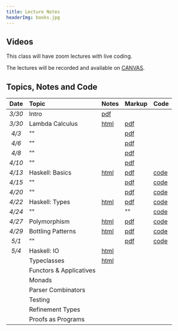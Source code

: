 ```yaml
---
title: Lecture Notes
headerImg: books.jpg
---
```


## Videos

This class will have zoom lectures with live coding. 

The lectures will be recorded and available on [CANVAS](https://canvas.ucsd.edu/courses/12823). 

## Topics, Notes and Code

| **Date**   | **Topic**                       | **Notes**                 | **Markup**           | **Code**         |
|:----------:|:--------------------------------|:--------------------------|:---------------------|:-----------------|
| *3/30*     | Intro                           | [pdf][00-intro]           |                      |                  | 
| *3/30*     | Lambda Calculus                 | [html][01-lambda]         | [pdf][01-lambda-A]   |                  | 
| *4/3*      | ""                              |                           | [pdf][01-lambda-B]   |                  | 
| *4/6*      | ""                              |                           | [pdf][01-lambda-C]   |                  | 
| *4/8*      | ""                              |                           | [pdf][01-lambda-D]   |                  | 
| *4/10*     | ""                              |                           | [pdf][01-lambda-E]   |                  | 
| *4/13*     | Haskell: Basics        	       | [html][02-hs-basic]       | [pdf][02-hs-basic-A] | [code][lec_4_13] |
| *4/15*     | ""                              |                           | [pdf][02-hs-basic-B] | [code][lec_4_15] |
| *4/20*     | ""                              |                           | [pdf][02-hs-basic-C] | [code][lec_4_20] |
| *4/22*     | Haskell: Types                  | [html][03-hs-types]       | [pdf][03-hs-types-A] | [code][lec_4_22] |
| *4/24*     | ""                              |                           | ""                   | [code][lec_4_24] |
| *4/27*     | Polymorphism                    | [html][06-poly-data]      | [pdf][06-poly-A]     | [code][lec_4_27] | 
| *4/29*     | Bottling Patterns               | [html][07-patterns]       | [pdf][07-bottling-A] | [code][lec_4_29] |
| *5/1*      | ""                              |                           | [pdf][07-bottling-B] | [code][lec_5_1]  |
| *5/4*      | Haskell: IO                     | [html][04-hs-io]          |                      |                  |
|            | Typeclasses                     | [html][08-typeclasses]    |                      |                  |
|            | Functors & Applicatives         |                           |                      |                  | 
|            | Monads                          |                           |                      |                  |
|            | Parser Combinators              |                           |                      |                  |
|            | Testing                         |                           |                      |                  | 
|            | Refinement Types                |                           |                      |                  |          
|            | Proofs as Programs              |                           |                      |                  | 

<!--
TC+monoid = 2
Func+App  = 2
Monad     = 3
Parse     = 2
QC        = 1
Liquid    = 3
-->

[00-intro]: static/raw/lec-intro.pdf
[01-lambda]: lectures/01-lambda.html
[01-haskell]: static/raw/lec-haskell.pdf
[01-lambda-A]: static/raw/01-lambda-A.pdf
[01-lambda-B]: static/raw/01-lambda-B.pdf
[01-lambda-C]: static/raw/01-lambda-C.pdf
[01-lambda-D]: static/raw/01-lambda-D.pdf
[01-lambda-E]: static/raw/01-lambda-E.pdf

[02-hs-basic]: lectures/02-haskell-basic.html
[03-hs-types]: lectures/03-haskell-types.html
[04-hs-io]: lectures/04-haskell-io.html

[02-hs-basic-A]: static/raw/02-haskell-basics-A.pdf
[lec_4_13]: static/raw/lec_4_13_20.hs

[02-hs-basic-B]: static/raw/02-haskell-basics-B.pdf
[lec_4_15]: static/raw/lec_4_15_20.hs

[02-hs-basic-C]: static/raw/02-haskell-basics-C.pdf
[lec_4_20]: static/raw/lec_4_20_20.hs

[03-hs-types-A]: static/raw/03-hs-types-A.pdf
[lec_4_22]: static/raw/lec_4_22_20.hs

[03-hs-types-B]: static/raw/03-hs-types-A.pdf
[lec_4_24]: static/raw/lec_4_24_20.hs

[06-poly-data]: lectures/06-poly-data.html    
[06-poly-A]: static/raw/06-poly-data.pdf
[lec_4_27]: static/raw/lec_4_27_20.hs

[07-bottling-A]: static/raw/07-bottling-A.pdf
[lec_4_29]: static/raw/lec_4_29_20.hs

[07-bottling-B]: static/raw/07-bottling-B.pdf
[lec_5_1]: static/raw/lec_5_1_20.hs

[05-higher-order]: lectures/05-higher-order.html 
[06-poly-data]: lectures/06-poly-data.html    
[07-patterns]: lectures/07-bottling-patterns.html     
[08-typeclasses]: lectures/08-typeclasses.html  

[03-classes]: lectures/00-intro.html
[04-functors]: lectures/00-intro.html
[05-monads]: lectures/00-intro.html
[06-parsers]: lectures/00-intro.html
[07-testing]: lectures/00-intro.html
[08-parconc]: lectures/00-intro.html
[09-types]: lectures/00-intro.html
[10-refinements]: lectures/00-intro.html
[11-proofs]: lectures/00-intro.html 


[pdf-intro]: static/lec-intro-2x2.pdf 
[pdf-lambda]: static/lec-lambda-2x2.pdf
[pdf-haskell]: static/lec-haskell-2x2.pdf

[notes1]: https://piazza.com/class/ij0wjmlgp4r1gp?cid=7
[hs1]:  static/lec-intro.hs 
[lhs1]: static/lec-intro.lhs

[lec2]: lectures/lec-higher-order-1.html
[lhs2]: lectures/lec-higher-order-1.lhs
[lec2s]: slides/lec-higher-order.lhs.slides.html

[lec3]: lectures/lec-higher-order-2.html
[lhs3]: lectures/lec-higher-order-2.lhs
[lec3s]: slides/lec-polymorphism.lhs.slides.html

[lec4]: lectures/lec-typeclasses.html
[lhs4]: lectures/lec-typeclasses.lhs

[lec7]: lectures/lec-monads.html
[lhs7]: lectures/lec-monads.lhs

[lec9]: lectures/lec-parsers.html
[lhs9]: lectures/lec-parsers.lhs

[lec10]: lectures/lec-quickcheck.html
[lhs10]: lectures/lec-quickcheck.lhs

[pdf13]: static/lec-stm-2x2.pdf
[lec13]: lectures/lec-stm.html
[lhs13]: lectures/lec-stm.lhs


[lec15]: lectures/lec-inference.html
[lhs15]: lectures/lec-inference.lhs

[lecLH]: http://ucsd-progsys.github.io/liquidhaskell-tutorial/
[pdfLH]: http://ucsd-progsys.github.io/liquidhaskell-tutorial/book.pdf


<!--
[lec11]: lectures/lec-transformers.html
[lhs11]: lectures/lec-transformers.lhs

[lec5]: lectures/lec-animation.html
[lhs5]: lectures/lec-animation.lhs

[lec6]: lectures/lec-reactive.html
[lhs6]: lectures/lec-reactive.lhs

[lec12]: slides/lec-parallel.markdown.slides.html
[cod12]: https://github.com/ranjitjhala/par-tutorial
-->








